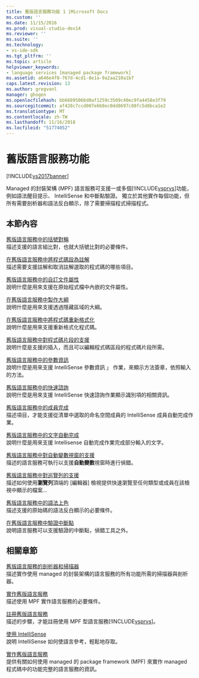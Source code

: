 ```yaml
---
title: 舊版語言服務功能 1 |Microsoft Docs
ms.custom: ''
ms.date: 11/15/2016
ms.prod: visual-studio-dev14
ms.reviewer: ''
ms.suite: ''
ms.technology:
- vs-ide-sdk
ms.tgt_pltfrm: ''
ms.topic: article
helpviewer_keywords:
- language services [managed package framework]
ms.assetid: a646e4f0-767d-4cd1-8e1a-9a2aa210a1b7
caps.latest.revision: 13
ms.author: gregvanl
manager: ghogen
ms.openlocfilehash: bb66895066d0af1259c3509c40ec9fa4458e3f79
ms.sourcegitcommit: af428c7ccd007e668ec0dd8697c88fc5d8bca1e2
ms.translationtype: MT
ms.contentlocale: zh-TW
ms.lasthandoff: 11/16/2018
ms.locfileid: "51774052"
---
```

# <a name="legacy-language-service-features"></a>舊版語言服務功能
[!INCLUDE[vs2017banner](../../includes/vs2017banner.md)]

Managed 的封裝架構 (MPF) 語言服務可支援一或多個[!INCLUDE[vsprvs](../../includes/vsprvs-md.md)]功能，例如語法醒目提示、 IntelliSense 和中斷點驗證。 獨立於其他實作每個功能，但所有需要剖析器和語法反白顯示，除了需要掃描程式掃描程式。  
  
## <a name="in-this-section"></a>本節內容  
 [舊版語言服務中的括號對稱](../../extensibility/internals/brace-matching-in-a-legacy-language-service.md)  
 描述支援的語言組比對，也就大括號比對的必要條件。  
  
 [在舊版語言服務中將程式碼設為註解](../../extensibility/internals/commenting-code-in-a-legacy-language-service.md)  
 描述需要支援註解和取消註解選取的程式碼的哪些項目。  
  
 [舊版語言服務中的自訂文件屬性](../../extensibility/internals/custom-document-properties-in-a-legacy-language-service.md)  
 說明什麼是用來支援在原始程式檔中內嵌的文件屬性。  
  
 [在舊版語言服務中製作大綱](../../extensibility/internals/outlining-in-a-legacy-language-service.md)  
 說明什麼是用來支援透過隱藏區域的大綱。  
  
 [在舊版語言服務中將程式碼重新格式化](../../extensibility/internals/reformatting-code-in-a-legacy-language-service.md)  
 說明什麼是用來支援重新格式化程式碼。  
  
 [舊版語言服務中對程式碼片段的支援](../../extensibility/internals/support-for-code-snippets-in-a-legacy-language-service.md)  
 說明什麼是支援的插入，而且可以編輯程式碼區段的程式碼片段所需。  
  
 [舊版語言服務中的參數資訊](../../extensibility/internals/parameter-info-in-a-legacy-language-service2.md)  
 說明什麼是用來支援 IntelliSense 參數資訊 」 作業，來顯示方法簽章，依照輸入的方法。  
  
 [舊版語言服務中的快速諮詢](../../extensibility/internals/quick-info-in-a-legacy-language-service.md)  
 說明什麼是用來支援 IntelliSense 快速諮詢作業顯示識別項的相關資訊。  
  
 [舊版語言服務中的成員完成](../../extensibility/internals/member-completion-in-a-legacy-language-service.md)  
 描述項目，才能支援從清單中選取的命名空間成員的 IntelliSense 成員自動完成作業。  
  
 [舊版語言服務中的文字自動完成](../../extensibility/internals/word-completion-in-a-legacy-language-service.md)  
 說明什麼是用來支援 Intellisense 自動完成作業完成部分輸入的文字。  
  
 [舊版語言服務中對自動變數視窗的支援](../../extensibility/internals/support-for-the-autos-window-in-a-legacy-language-service.md)  
 描述的語言服務可執行以支援**自動變數**視窗時進行偵錯。  
  
 [舊版語言服務中對巡覽列的支援](../../extensibility/internals/support-for-the-navigation-bar-in-a-legacy-language-service.md)  
 描述如何使用**瀏覽列**頂端的 [編輯器] 檢視提供快速瀏覽至任何類型或成員在該檢視中顯示的檔案...  
  
 [舊版語言服務中的語法上色](../../extensibility/internals/syntax-colorizing-in-a-legacy-language-service.md)  
 描述支援的原始碼的語法反白顯示的必要條件。  
  
 [在舊版語言服務中驗證中斷點](../../extensibility/internals/validating-breakpoints-in-a-legacy-language-service.md)  
 說明語言服務可以支援驗證的中斷點，偵錯工具之外。  
  
## <a name="related-sections"></a>相關章節  
 [舊版語言服務的剖析器和掃描器](../../extensibility/internals/legacy-language-service-parser-and-scanner.md)  
 描述實作使用 managed 的封裝架構的語言服務的所有功能所需的掃描器與剖析器。  
  
 [實作舊版語言服務](../../extensibility/internals/implementing-a-legacy-language-service2.md)  
 描述使用 MPF 實作語言服務的必要條件。  
  
 [註冊舊版語言服務](../../extensibility/internals/registering-a-legacy-language-service1.md)  
 描述的步驟，才能註冊使用 MPF 型語言服務[!INCLUDE[vsprvs](../../includes/vsprvs-md.md)]。  
  
 [使用 IntelliSense](../../ide/using-intellisense.md)  
 說明 IntelliSense 如何使語言參考，輕鬆地存取。  
  
 [實作舊版語言服務](../../extensibility/internals/implementing-a-legacy-language-service1.md)  
 提供有關如何使用 managed 的 package framework (MPF) 來實作 managed 程式碼中的功能完整的語言服務的資訊。

